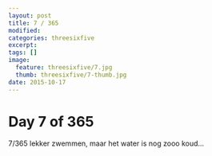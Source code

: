 ```yaml
---
layout: post
title: 7 / 365
modified:
categories: threesixfive
excerpt:
tags: []
image:
  feature: threesixfive/7.jpg
  thumb: threesixfive/7-thumb.jpg
date: 2015-10-17
---
```


# Day 7 of 365

7/365 lekker zwemmen, maar het water is nog zooo koud...

